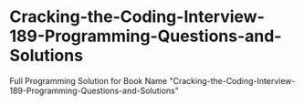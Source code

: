 # Cracking-the-Coding-Interview-189-Programming-Questions-and-Solutions
Full Programming Solution for Book Name "Cracking-the-Coding-Interview-189-Programming-Questions-and-Solutions"
